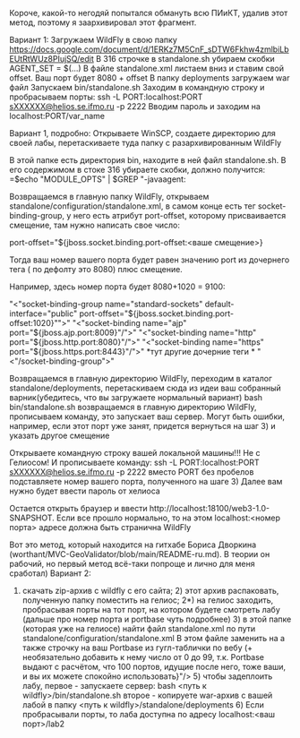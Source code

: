 Короче, какой-то негодяй попытался обмануть всю ПИиКТ, удалив этот метод, поэтому я заархивировал этот фрагмент.

Вариант 1:
Загружаем WildFly в свою папку
https://docs.google.com/document/d/1ERKz7M5CnF_sDTW6Fkhw4zmlbiLbEUtRtWUz8PIujSQ/edit
В 316 строчке в standalone.sh убираем скобки AGENT_SET = $(...)
В файле standalone.xml листаем вниз и ставим свой offset. Ваш порт будет 8080 + offset
В папку deployments загружаем war файл
Запускаем bin/standalone.sh
Заходим в командную строку и пробрасываем порты:
ssh -L PORT:localhost:PORT sXXXXXX@helios.se.ifmo.ru -p 2222
Вводим пароль и заходим на localhost:PORT/var_name

Вариант 1, подробно:
Открываете WinSCP, создаете директорию для своей лабы, перетаскиваете туда папку с разархивированным WildFly

В этой папке есть директория bin, находите в ней файл standalone.sh. В его содержимом в стоке 316 убираете скобки, должно получится:
=$echo "MODULE_OPTS" | $GREP "\-javaagent:


Возвращаемся в главную папку WildFly, открываем standalone/configuration/standalone.xml, в самом конце есть тег socket-binding-group, у него есть атрибут port-offset, которому присваивается смещение, там нужно написать свое число:

port-offset="${jboss.socket.binding.port-offset:<ваше смещение>}

Тогда ваш номер вашего порта будет равен значению port из дочернего тега <socket-binding name="http" port="${jboss.http.port:8080}"/>( по дефолту это 8080) плюс смещение.

Например, здесь номер порта будет 8080+1020 = 9100:

"<"socket-binding-group name="standard-sockets" default-interface="public" port-offset="${jboss.socket.binding.port-offset:1020}"">"
    	"<"socket-binding name="ajp" port="${jboss.ajp.port:8009}"/">"
    	"<"socket-binding name="http" port="${jboss.http.port:8080}"/">"
    	"<"socket-binding name="https" port="${jboss.https.port:8443}"/">"
			*тут другие дочерние теги *
"<"/socket-binding-group">"

Возвращаемся в главную директорию WildFly, переходим в каталог standalone/deployments, перетаскиваем сюда из идеи ваш собранный варник(убедитесь, что вы загружаете нормальный вариант)
bash bin/standalone.sh
возвращаемся в главную директорию WildFly, прописываем команду, это запускает ваш сервер. Могут быть ошибки, например, если этот порт уже занят, придется вернуться на шаг 3) и указать другое смещение

Открываете командную строку вашей локальной машины!!! Не с Гелиосом! И прописываете команду:
ssh -L PORT:localhost:PORT sXXXXXX@helios.se.ifmo.ru -p 2222
вместо PORT без пробелов подставляете номер вашего порта, полученного на шаге 3)
Далее вам нужно будет ввести пароль от хелиоса

Остается открыть браузер и ввести http://localhost:18100/web3-1.0-SNAPSHOT.
 Если все прошло нормально, то на этом localhost:<номер порта>
 адресе должна быть странична WildFly

Вот это метод, который находится на гитхабе Бориса Дворкина (worthant/MVC-GeoValidator/blob/main/README-ru.md). В теории он рабочий, но первый метод всё-таки попроще и лично для меня сработал)
Вариант 2:
1) скачать zip-архив с wildfly с его сайта;
        2) этот архив распаковать, полученную папку поместить на гелиос;
        2*) на гелиос заходить, пробрасывая порты на тот порт, на котором будете 	смотреть лабу (дальше про номер порта и portbase чуть подробнее)
        3) в этой папке (которая уже на гелиосе) найти файл standalone.xml по пути standalone/configuration/standalone.xml
        В этом файле заменить
        <interface name="public">
         <inet-address value="${jboss.bind.address:127.0.0.1}"/>
         </interface>
        на
        <interface name="public">
         <any-address/>
         </interface>
        а также строчку
        <socket-binding name="http" port="${jboss.http.port:8080}"/>
        на ваш Portbase из гугл-таблички по вебу (+ необязательно добавить к нему число от 0 до 99, т.к. Portbase выдают с расчётом, что 100 портов, идущие после него, тоже ваши, и вы их можете спокойно использовать}"/>
   5) чтобы задеплоить лабу, первое - запускаете сервер:
        bash <путь к wildfly>/bin/standalone.sh
        второе - копируете war-архив с вашей лабой в папку <путь к wildfly>/standalone/deployments
   6) Если пробрасывали порты, то лаба доступна по адресу localhost:<ваш порт>/lab2
